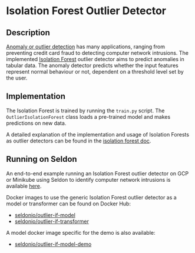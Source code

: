 # Isolation Forest Outlier Detector

## Description

[Anomaly or outlier detection](https://en.wikipedia.org/wiki/Anomaly_detection) has many applications, ranging from preventing credit card fraud to detecting computer network intrusions. The implemented [Isolation Forest](https://scikit-learn.org/stable/modules/generated/sklearn.ensemble.IsolationForest.html) outlier detector aims to predict anomalies in tabular data. The anomaly detector predicts whether the input features represent normal behaviour or not, dependent on a threshold level set by the user.

## Implementation

The Isolation Forest is trained by running the ```train.py``` script. The ```OutlierIsolationForest``` class loads a pre-trained model and makes predictions on new data.

A detailed explanation of the implementation and usage of Isolation Forests as outlier detectors can be found in the [isolation forest doc](./doc.md).

## Running on Seldon

An end-to-end example running an Isolation Forest outlier detector on GCP or Minikube using Seldon to identify computer network intrusions is available [here](./isolation_forest.ipynb).

Docker images to use the generic Isolation Forest outlier detector as a model or transformer can be found on Docker Hub:
* [seldonio/outlier-if-model](https://hub.docker.com/r/seldonio/outlier-if-model)
* [seldonio/outlier-if-transformer](https://hub.docker.com/r/seldonio/outlier-if-transformer)

A model docker image specific for the demo is also available:
* [seldonio/outlier-if-model-demo](https://hub.docker.com/r/seldonio/outlier-if-model-demo)